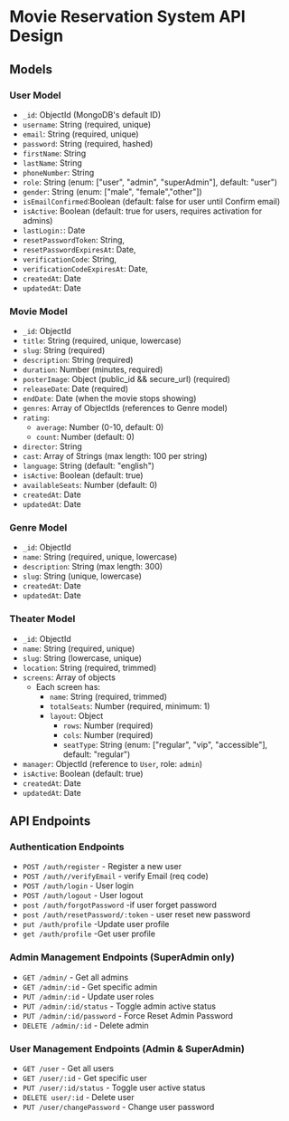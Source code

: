 # Movie Reservation System API Design

## Models

### User Model
- `_id`: ObjectId (MongoDB's default ID)
- `username`: String (required, unique)
- `email`: String (required, unique)
- `password`: String (required, hashed)
- `firstName`: String
- `lastName`: String
- `phoneNumber`: String
- `role`: String (enum: ["user", "admin", "superAdmin"], default: "user")
- `gender`: String (enum: ["male", "female","other"])
- `isEmailConfirmed`:Boolean (default: false for user until Confirm email)
- `isActive`: Boolean (default: true for users, requires activation for admins)
- `lastLogin:`: Date
- `resetPasswordToken`: String,
- `resetPasswordExpiresAt`: Date,
- `verificationCode`: String,
- `verificationCodeExpiresAt`: Date,
- `createdAt`: Date
- `updatedAt`: Date

### Movie Model
- `_id`: ObjectId
- `title`: String (required, unique, lowercase)
- `slug`: String (required)
- `description`: String (required)
- `duration`: Number (minutes, required)
- `posterImage`: Object (public_id && secure_url) (required)
- `releaseDate`: Date (required)
- `endDate`: Date (when the movie stops showing)
- `genres`: Array of ObjectIds (references to Genre model)
- `rating`: 
  - `average`: Number (0-10, default: 0)
  - `count`: Number (default: 0)
- `director`: String
- `cast`: Array of Strings (max length: 100 per string)
- `language`: String (default: "english")
- `isActive`: Boolean (default: true)
- `availableSeats`: Number (default: 0)
- `createdAt`: Date
- `updatedAt`: Date


### Genre Model
- `_id`: ObjectId
- `name`: String (required, unique, lowercase)
- `description`: String (max length: 300)
- `slug`: String (unique, lowercase)
- `createdAt`: Date
- `updatedAt`: Date

### Theater Model
- `_id`: ObjectId  
- `name`: String (required, unique)  
- `slug`: String (lowercase, unique)  
- `location`: String (required, trimmed)  
- `screens`: Array of objects  
  - Each screen has:
    - `name`: String (required, trimmed)  
    - `totalSeats`: Number (required, minimum: 1)  
    - `layout`: Object  
      - `rows`: Number (required)  
      - `cols`: Number (required)  
      - `seatType`: String (enum: ["regular", "vip", "accessible"], default: "regular")  
- `manager`: ObjectId (reference to `User`, role: `admin`)  
- `isActive`: Boolean (default: true)  
- `createdAt`: Date  
- `updatedAt`: Date 


## API Endpoints

### Authentication Endpoints
- `POST /auth/register` - Register a new user
- `POST /auth//verifyEmail` - verify Email (req code)
- `POST /auth/login` - User login
- `POST /auth/logout` - User logout
- `post /auth/forgotPassword` -if user forget password
- `post /auth/resetPassword/:token` - user reset new password
- `put /auth/profile` -Update user profile
- `get /auth/profile` -Get user profile


### Admin Management Endpoints (SuperAdmin only)
- `GET /admin/` - Get all admins
- `GET /admin/:id` - Get specific admin
- `PUT /admin/:id` - Update user roles 
- `PUT /admin/:id/status` - Toggle admin active status
- `PUT /admin/:id/password` - Force Reset Admin Password
- `DELETE /admin/:id` - Delete admin


### User Management Endpoints (Admin & SuperAdmin)
- `GET /user` - Get all users
- `GET /user/:id` - Get specific user
- `PUT /user/:id/status` - Toggle user active status
- `DELETE user/:id` - Delete user
- `PUT /user/changePassword` - Change user password



